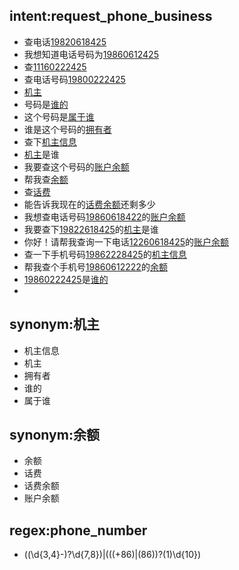  ## intent:request_phone_business
- 查电话[19820618425](phone_number)
- 我想知道电话号码为[19860612425](phone_number)
- 查[11160222425](phone_number)
- 查电话号码[19800222425](phone_number)
- [机主](business)
- 号码是[谁的](business)
- 这个号码是[属于谁](business)
- 谁是这个号码的[拥有者](business)
- 查下[机主信息](business)
- [机主](business)是谁
- 我要查这个号码的[账户余额](business)
- 帮我查[余额](business)
- 查[话费](business)
- 能告诉我现在的[话费余额](business)还剩多少
- 我想查电话号码[19860618422](phone_number)的[账户余额](business)
- 我要查下[19822618425](phone_number)的[机主](business)是谁
- 你好！请帮我查询一下电话[12260618425](phone_number)的[账户余额](business)
- 查一下手机号码[19862228425](phone_number)的[机主信息](business)
- 帮我查个手机号[19860612222](phone_number)的[余额](business)
- [19860222425](phone_number)是[谁的](business)
- 

## synonym:机主
- 机主信息
- 机主
- 拥有者
- 谁的
- 属于谁

## synonym:余额
- 余额
- 话费
- 话费余额
- 账户余额

## regex:phone_number
- ((\d{3,4}-)?\d{7,8})|(((\+86)|(86))?(1)\d{10})